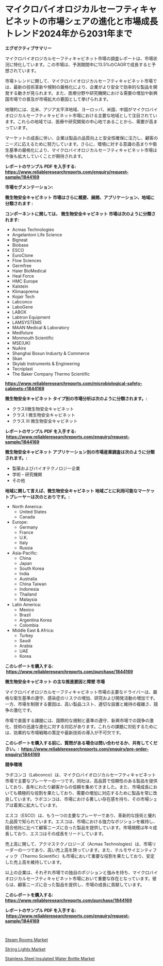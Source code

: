 <p><h1>マイクロバイオロジカルセーフティキャビネットの市場シェアの進化と市場成長トレンド2024年から2031年まで</h1></p><p><strong>エグゼクティブサマリー</strong></p>
<p><p>マイクロバイオロジカルセーフティキャビネット市場の調査レポートは、市場状況に特化しています。この市場は、予測期間中に13.5%のCAGRで成長すると予想されています。</p><p>市場トレンドに関して、マイクロバイオロジカルセーフティキャビネット市場では、最新の技術革新や規制の厳格化により、企業がより安全で効率的な製品を開発する動きが見られます。また、医療分野や研究機関における需要の増加や新興国市場での普及が市場拡大の要因として挙げられます。</p><p>地理的には、北米、アジア太平洋地域、ヨーロッパ、米国、中国がマイクロバイオロジカルセーフティキャビネット市場における主要な地域として注目されています。これらの地域では、医療や研究開発の中心地であることから、需要が高まっています。</p><p>マーケットの成長に伴い、企業は製品の品質向上と安全性確保に注力し、顧客のニーズに応えるために努力しています。さらに、環境に対する意識の高まりや衛生基準の厳格化により、マイクロバイオロジカルセーフティキャビネット市場は今後も拡大していくことが期待されます。</p></p>
<p><strong>レポートのサンプル PDF を入手する: <a href="https://www.reliableresearchreports.com/enquiry/request-sample/1844169">https://www.reliableresearchreports.com/enquiry/request-sample/1844169</a></strong></p>
<p><strong>市場セグメンテーション:</strong></p>
<p><strong> 微生物安全キャビネット 市場はさらに概要、展開、アプリケーション、地域に分類されます :</strong></p>
<p><strong>コンポーネントに関しては、 微生物安全キャビネット 市場は次のように分類されます: &nbsp;</strong></p>
<p><ul><li>Acmas Technologies</li><li>Angelantoni Life Science</li><li>Bigneat</li><li>Biobase</li><li>ESCO</li><li>EuroClone</li><li>Flow Sciences</li><li>Germfree</li><li>Haier BioMedical</li><li>Heal Force</li><li>HMC Europe</li><li>Kalstein</li><li>Klimaoprema</li><li>Kojair Tech</li><li>Labconco</li><li>LaboGene</li><li>LABOX</li><li>Labtron Equipment</li><li>LAMSYSTEMS</li><li>MAAN Medical & Laboratory</li><li>Medfuture</li><li>Monmouth Scientific</li><li>MSE(UK)</li><li>NuAire</li><li>Shanghai Boxun Indusrty & Commerce</li><li>Skan</li><li>Skylab Instruments & Engineering</li><li>Tecniplast</li><li>The Baker Company
    Thermo Scientific</li></ul></p>
<p><strong><a href="https://www.reliableresearchreports.com/microbiological-safety-cabinets-r1844169">https://www.reliableresearchreports.com/microbiological-safety-cabinets-r1844169</a></strong></p>
<p><strong> 微生物安全キャビネット タイプ別の市場分析は次のように分類されます。:</strong></p>
<p><ul><li>クラスII微生物安全キャビネット</li><li>クラス I 微生物安全キャビネット</li><li>クラス III 微生物安全キャビネット</li></ul></p>
<p><strong>レポートのサンプル PDF を入手する: &nbsp;<a href="https://www.reliableresearchreports.com/enquiry/request-sample/1844169">https://www.reliableresearchreports.com/enquiry/request-sample/1844169</a></strong></p>
<p><strong> 微生物安全キャビネット アプリケーション別の市場産業調査は次のように分類されます。:</strong></p>
<p><ul><li>製薬およびバイオテクノロジー企業</li><li>学術・研究機関</li><li>その他</li></ul></p>
<p><strong>地域に関して言えば、微生物安全キャビネット 地域ごとに利用可能なマーケットプレーヤーは次のとおりです。:</strong></p>
<p><ul>
    <li>
        North America:
        <ul>
            <li>United States</li>
            <li>Canada</li>
        </ul>
    </li>
    <li>
        Europe:
        <ul>
            <li>Germany</li>
            <li>France</li>
            <li>U.K.</li>
            <li>Italy</li>
            <li>Russia</li>
        </ul>
    </li>
    <li>
        Asia-Pacific:
        <ul>
            <li>China</li>
            <li>Japan</li>
            <li>South Korea</li>
            <li>India</li>
            <li>Australia</li>
            <li>China Taiwan</li>
            <li>Indonesia</li>
            <li>Thailand</li>
            <li>Malaysia</li>
        </ul>
    </li>
    <li>
        Latin America:
        <ul>
            <li>Mexico</li>
            <li>Brazil</li>
            <li>Argentina Korea</li>
            <li>Colombia</li>
        </ul>
    </li>
    <li>
        Middle East & Africa:
        <ul>
            <li>Turkey</li>
            <li>Saudi</li>
            <li>Arabia</li>
            <li>UAE</li>
            <li>Korea</li>
        </ul>
    </li>
    </ul></p>
<p><strong>このレポートを購入する: &nbsp;<a href="https://www.reliableresearchreports.com/purchase/1844169">https://www.reliableresearchreports.com/purchase/1844169</a></strong></p>
<p><strong>微生物安全キャビネット の主な推進要因と障壁 市場</strong></p>
<p><p>マイクロバイオロジカルセーフティキャビネット市場の主要なドライバーは、厳格な衛生基準の遵守、感染症のリスクの増加、研究および開発活動の増加です。一方、市場を制限する要因は、高い製品コスト、適切な設置と維持の複雑さ、競争の激化です。</p><p>市場で直面する課題には、国際的な規制と基準の遵守、新興市場での競争の激化、技術の迅速な進化に対する対応があります。これらの課題に対処するためには、効果的な市場戦略の策定や最新技術の導入が不可欠です。</p></p>
<p><strong>このレポートを購入する前に、質問がある場合は問い合わせるか、共有してください。:&nbsp; <a href="https://www.reliableresearchreports.com/enquiry/pre-order-enquiry/1844169">https://www.reliableresearchreports.com/enquiry/pre-order-enquiry/1844169</a></strong></p>
<p><strong>競争環境</strong></p>
<p><p>ラボコンコ（Labconco）は、マイクロバイオロジカルセーフティキャビネット市場で主要なプレーヤーの一つです。同社は、高品質で信頼性のある製品を提供しており、長年にわたり顧客からの信頼を集めてきました。また、市場成長においても積極的な役割を果たしており、需要の増加に対応するために製品を常に改良しています。ラボコンコは、市場における著しい存在感を持ち、その市場シェアは着実に拡大しています。</p><p>エスコ（ESCO）は、もう一つの主要なプレーヤーであり、革新的な技術と優れた品質で知られています。エスコは、市場における強力なポジションを維持し、競合他社に比べて顧客ニーズに合った製品を提供しています。市場規模は年々成長しており、エスコはその成長をリードしています。</p><p>売上高に関して、アクマステクノロジーズ（Acmas Technologies）は、市場リーダーの一つであり、高い売上高を誇っています。また、テルモサイエンティフィック（Thermo Scientific）も市場において重要な役割を果たしており、安定した売上高を維持しています。</p><p>以上の企業は、それぞれ市場での独自のポジションと強みを持ち、マイクロバイオロジカルセーフティキャビネット市場において重要な存在となっています。彼らは、顧客ニーズに合った製品を提供し、市場の成長に貢献しています。</p></p>
<p><strong>このレポートを購入する: &nbsp; <a href="https://www.reliableresearchreports.com/purchase/1844169">https://www.reliableresearchreports.com/purchase/1844169</a></strong></p>
<p><strong>レポートのサンプル PDF を入手する: &nbsp;<a href="https://www.reliableresearchreports.com/enquiry/request-sample/1844169">https://www.reliableresearchreports.com/enquiry/request-sample/1844169</a></strong><strong></strong></p>
<p>&nbsp;</p>
<p><p><a href="https://adventurous-uranium-ef9.notion.site/Steam-Rooms-Market-Research-Report-Its-History-and-Forecast-2024-to-2031-579d55d53e2f4639937a5e2a35b59000">Steam Rooms Market</a></p><p><a href="https://extreme-scabiosa-c81.notion.site/String-Lights-Market-Outlook-Industry-Overview-and-Forecast-2024-to-2031-cf127639c97c4c8ead8430defb83b81e">String Lights Market</a></p><p><a href="https://carnation-joke-41f.notion.site/Stainless-Steel-Insulated-Water-Bottle-Market-Size-Market-Outlook-and-Market-Forecast-2024-to-2031-f9295e8fb8c64525a86ee68946a8a573">Stainless Steel Insulated Water Bottle Market</a></p></p>